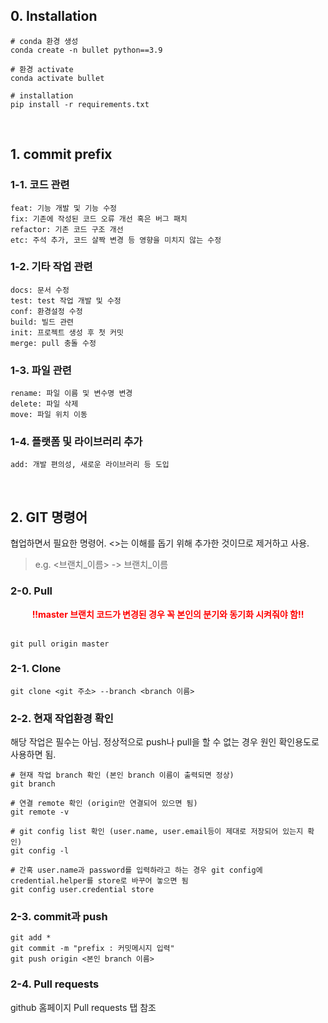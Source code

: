 ## 0. Installation

```
# conda 환경 생성
conda create -n bullet python==3.9

# 환경 activate
conda activate bullet

# installation
pip install -r requirements.txt
```

<br>

## 1. commit prefix

### 1-1. 코드 관련

```
feat: 기능 개발 및 기능 수정
fix: 기존에 작성된 코드 오류 개선 혹은 버그 패치
refactor: 기존 코드 구조 개선
etc: 주석 추가, 코드 살짝 변경 등 영향을 미치지 않는 수정
```

### 1-2. 기타 작업 관련

```
docs: 문서 수정 
test: test 작업 개발 및 수정
conf: 환경설정 수정
build: 빌드 관련
init: 프로젝트 생성 후 첫 커밋
merge: pull 충돌 수정
```

### 1-3. 파일 관련

```
rename: 파일 이름 및 변수명 변경
delete: 파일 삭제
move: 파일 위치 이동
```

### 1-4. 플랫폼 및 라이브러리 추가

```
add: 개발 편의성, 새로운 라이브러리 등 도입
```

<br>

## 2. GIT 명령어

협업하면서 필요한 명령어. <>는 이해를 돕기 위해 추가한 것이므로 제거하고 사용.

> e.g. <브랜치_이름> -> 브랜치_이름

### 2-0. Pull

<div align="center" style="color:red;">
    <strong>!!master 브랜치 코드가 변경된 경우 꼭 본인의 분기와 동기화 시켜줘야 함!!</strong>
</div>

<br>

```
git pull origin master
```

### 2-1. Clone

```
git clone <git 주소> --branch <branch 이름>
```

### 2-2. 현재 작업환경 확인

해당 작업은 필수는 아님. 정상적으로 push나 pull을 할 수 없는 경우 원인 확인용도로 사용하면 됨.

```
# 현재 작업 branch 확인 (본인 branch 이름이 출력되면 정상)
git branch

# 연결 remote 확인 (origin만 연결되어 있으면 됨)
git remote -v

# git config list 확인 (user.name, user.email등이 제대로 저장되어 있는지 확인)
git config -l

# 간혹 user.name과 password를 입력하라고 하는 경우 git config에 credential.helper를 store로 바꾸어 놓으면 됨
git config user.credential store
```

### 2-3. commit과 push

```
git add *
git commit -m "prefix : 커밋메시지 입력"
git push origin <본인 branch 이름>
```

### 2-4. Pull requests

github 홈페이지 Pull requests 탭 참조

